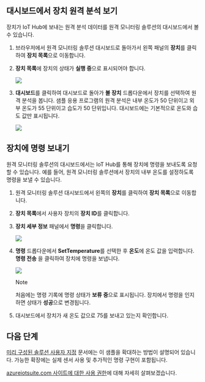 ## <a name="view-device-telemetry-in-the-dashboard"></a>대시보드에서 장치 원격 분석 보기
장치가 IoT Hub에 보내는 원격 분석 데이터를 원격 모니터링 솔루션의 대시보드에서 볼 수 있습니다.

1. 브라우저에서 원격 모니터링 솔루션 대시보드로 돌아가서 왼쪽 패널의 **장치**를 클릭하여 **장치 목록**으로 이동합니다.
2. **장치 목록**에 장치의 상태가 **실행 중**으로 표시되어야 합니다.
   
    ![][18]
3. **대시보드**를 클릭하여 대시보드로 돌아가 **볼 장치** 드롭다운에서 장치를 선택하여 원격 분석을 봅니다. 샘플 응용 프로그램의 원격 분석은 내부 온도가 50 단위이고 외부 온도가 55 단위이고 습도가 50 단위입니다. 대시보드에는 기본적으로 온도와 습도 값만 표시됩니다.
   
    ![][img-telemetry]

## <a name="send-a-command-to-your-device"></a>장치에 명령 보내기
원격 모니터링 솔루션의 대시보드에서는 IoT Hub를 통해 장치에 명령을 보내도록 요청할 수 있습니다. 예를 들어, 원격 모니터링 솔루션에서 장치의 내부 온도를 설정하도록 명령을 보낼 수 있습니다.

1. 원격 모니터링 솔루션 대시보드에서 왼쪽의 **장치**를 클릭하여 **장치 목록**으로 이동합니다.
2. **장치 목록**에서 사용자 장치의 **장치 ID**를 클릭합니다.
3. **장치 세부 정보** 패널에서 **명령**을 클릭합니다.
   
    ![][13]
4. **명령** 드롭다운에서 **SetTemperature**를 선택한 후 **온도**에 온도 값을 입력합니다. **명령 전송** 을 클릭하여 장치에 명령을 보냅니다.
   
    ![][14]
   
   > [!NOTE]
   > 처음에는 명령 기록에 명령 상태가 **보류 중**으로 표시됩니다. 장치에서 명령을 인지하면 상태가 **성공**으로 변경됩니다.
   > 
   > 
5. 대시보드에서 장치가 새 온도 값으로 75를 보내고 있는지 확인합니다.

## <a name="next-steps"></a>다음 단계
[미리 구성된 솔루션 사용자 지정][lnk-customize] 문서에는 이 샘플을 확대하는 방법이 설명되어 있습니다. 가능한 확장에는 실제 센서 사용 및 추가적인 명령 구현이 포함됩니다.

[azureiotsuite.com 사이트에 대한 사용 권한][lnk-permissions]에 대해 자세히 살펴보겠습니다.

[13]: ./media/iot-suite-visualize-connecting/suite4.png
[14]: ./media/iot-suite-visualize-connecting/suite7-1.png
[18]: ./media/iot-suite-visualize-connecting/suite10.png
[img-telemetry]: ./media/iot-suite-visualize-connecting/telemetry.png
[lnk-customize]: ../articles/iot-suite/iot-suite-guidance-on-customizing-preconfigured-solutions.md
[lnk-permissions]: ../articles/iot-suite/iot-suite-permissions.md


<!--HONumber=Nov16_HO3-->


